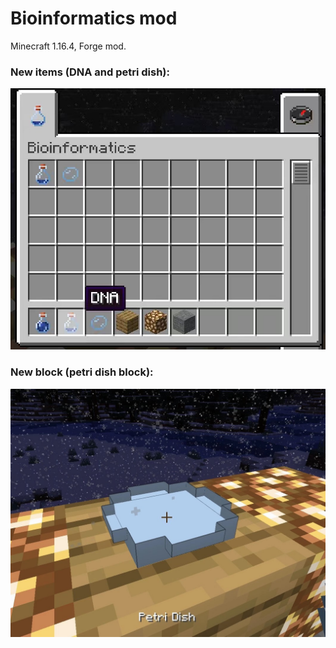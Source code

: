 # Bioinformatics mod
Minecraft 1.16.4, Forge mod.

### New items (DNA and petri dish):
![image](https://github.com/lzlniu/minecraft_bioinformatics_mod/blob/main/screenshots/mod1.jpg)

### New block (petri dish block):
![image](https://github.com/lzlniu/minecraft_bioinformatics_mod/blob/main/screenshots/mod2.jpg)
